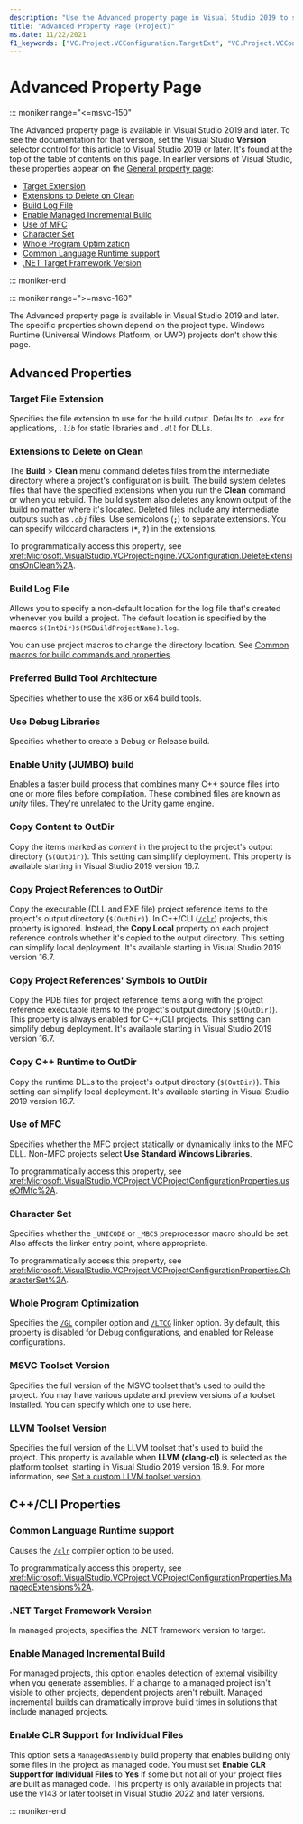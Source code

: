 ```yaml
---
description: "Use the Advanced property page in Visual Studio 2019 to set various properties for C++ projects."
title: "Advanced Property Page (Project)"
ms.date: 11/22/2021
f1_keywords: ["VC.Project.VCConfiguration.TargetExt", "VC.Project.VCConfiguration.DeleteExtensionsOnClean", "VC.Project.VCConfiguration.BuildLogFile", "VC.Project.VCConfiguration.PreferredToolArchitecture", "VC.Project.VCConfiguration.UseDebugLibraries", "VC.Project.VCConfiguration.EnableUnitySupport", "VC.Project.VCConfiguration.CopyLocalDeploymentContent", "VC.Project.VCConfiguration.CopyLocalProjectReference", "VC.Project.VCConfiguration.CopyLocalDebugSymbols", "VC.Project.VCConfiguration.CopyCppRuntimeToOutputDir", "VC.Project.VCConfiguration.useOfMfc", "VC.Project.VCConfiguration.CharacterSet", "VC.Project.VCConfiguration.WholeProgramOptimization", "VC.Project.VCConfiguration.VCToolsVersion", "VC.Project.VCConfiguration.LLVMToolsVersion", "VC.Project.VCConfiguration.ManagedExtensions", "VC.Project.TargetFrameworkVersion", "VC.Project.VCConfiguration.EnableManagedIncrementalBuild", "VC.Project.VCConfiguration.ManagedAssembly"]
---
```

# Advanced Property Page

::: moniker range="<=msvc-150"

The Advanced property page is available in Visual Studio 2019 and later. To see the documentation for that version, set the Visual Studio **Version** selector control for this article to Visual Studio 2019 or later. It's found at the top of the table of contents on this page. In earlier versions of Visual Studio, these properties appear on the [General property page](./general-property-page-project.md):

- [Target Extension](./general-property-page-project.md#target-extension)
- [Extensions to Delete on Clean](./general-property-page-project.md#extensions-to-delete-on-clean)
- [Build Log File](./general-property-page-project.md#build-log-file)
- [Enable Managed Incremental Build](./general-property-page-project.md#enable-managed-incremental-build)
- [Use of MFC](./general-property-page-project.md#use-of-mfc)
- [Character Set](./general-property-page-project.md#character-set)
- [Whole Program Optimization](./general-property-page-project.md#whole-program-optimization)
- [Common Language Runtime support](./general-property-page-project.md#common-language-runtime-support)
- [.NET Target Framework Version](./general-property-page-project.md#net-target-framework-version)

::: moniker-end

::: moniker range=">=msvc-160"

The Advanced property page is available in Visual Studio 2019 and later. The specific properties shown depend on the project type. Windows Runtime (Universal Windows Platform, or UWP) projects don't show this page.

## Advanced Properties

### Target File Extension

Specifies the file extension to use for the build output. Defaults to *`.exe`* for applications, *`.lib`* for static libraries and *`.dll`* for DLLs.

### Extensions to Delete on Clean

The **Build** > **Clean** menu command deletes files from the intermediate directory where a project's configuration is built. The build system deletes files that have the specified extensions when you run the **Clean** command or when you rebuild. The build system also deletes any known output of the build no matter where it's located. Deleted files include any intermediate outputs such as *`.obj`* files. Use semicolons (**`;`**) to separate extensions. You can specify wildcard characters (**`*`**, **`?`**) in the extensions.

To programmatically access this property, see <xref:Microsoft.VisualStudio.VCProjectEngine.VCConfiguration.DeleteExtensionsOnClean%2A>.

### Build Log File

Allows you to specify a non-default location for the log file that's created whenever you build a project. The default location is specified by the macros `$(IntDir)$(MSBuildProjectName).log`.

You can use project macros to change the directory location. See [Common macros for build commands and properties](common-macros-for-build-commands-and-properties.md).

### Preferred Build Tool Architecture

Specifies whether to use the x86 or x64 build tools.

### Use Debug Libraries

Specifies whether to create a Debug or Release build.

### Enable Unity (JUMBO) build

Enables a faster build process that combines many C++ source files into one or more files before compilation. These combined files are known as *unity* files. They're unrelated to the Unity game engine.

### Copy Content to OutDir

Copy the items marked as *content* in the project to the project's output directory (`$(OutDir)`). This setting can simplify deployment. This property is available starting in Visual Studio 2019 version 16.7.

### Copy Project References to OutDir

Copy the executable (DLL and EXE file) project reference items to the project's output directory (`$(OutDir)`). In C++/CLI ([`/clr`](clr-common-language-runtime-compilation.md)) projects, this property is ignored. Instead, the **Copy Local** property on each project reference controls whether it's copied to the output directory. This setting can simplify local deployment. It's available starting in Visual Studio 2019 version 16.7.

### Copy Project References' Symbols to OutDir

Copy the PDB files for project reference items along with the project reference executable items to the project's output directory (`$(OutDir)`). This property is always enabled for C++/CLI projects. This setting can simplify debug deployment. It's available starting in Visual Studio 2019 version 16.7.

### Copy C++ Runtime to OutDir

Copy the runtime DLLs to the project's output directory (`$(OutDir)`). This setting can simplify local deployment. It's available starting in Visual Studio 2019 version 16.7.

### Use of MFC

Specifies whether the MFC project statically or dynamically links to the MFC DLL. Non-MFC projects select **Use Standard Windows Libraries**.

To programmatically access this property, see <xref:Microsoft.VisualStudio.VCProject.VCProjectConfigurationProperties.useOfMfc%2A>.

### Character Set

Specifies whether the `_UNICODE` or `_MBCS` preprocessor macro should be set. Also affects the linker entry point, where appropriate.

To programmatically access this property, see <xref:Microsoft.VisualStudio.VCProject.VCProjectConfigurationProperties.CharacterSet%2A>.

### Whole Program Optimization

Specifies the [`/GL`](gl-whole-program-optimization.md) compiler option and [`/LTCG`](ltcg-link-time-code-generation.md) linker option. By default, this property is disabled for Debug configurations, and enabled for Release configurations.

### MSVC Toolset Version

Specifies the full version of the MSVC toolset that's used to build the project. You may have various update and preview versions of a toolset installed. You can specify which one to use here.

### LLVM Toolset Version

Specifies the full version of the LLVM toolset that's used to build the project. This property is available when **LLVM (clang-cl)** is selected as the platform toolset, starting in Visual Studio 2019 version 16.9. For more information, see [Set a custom LLVM toolset version](..\clang-support-msbuild.md#custom_llvm_toolset).

## C++/CLI Properties

### Common Language Runtime support

Causes the [`/clr`](clr-common-language-runtime-compilation.md) compiler option to be used.

To programmatically access this property, see <xref:Microsoft.VisualStudio.VCProject.VCProjectConfigurationProperties.ManagedExtensions%2A>.

### .NET Target Framework Version

In managed projects, specifies the .NET framework version to target.

### Enable Managed Incremental Build

For managed projects, this option enables detection of external visibility when you generate assemblies. If a change to a managed project isn't visible to other projects, dependent projects aren't rebuilt. Managed incremental builds can dramatically improve build times in solutions that include managed projects.

### Enable CLR Support for Individual Files

This option sets a `ManagedAssembly` build property that enables building only some files in the project as managed code. You must set **Enable CLR Support for Individual Files** to **Yes** if some but not all of your project files are built as managed code. This property is only available in projects that use the v143 or later toolset in Visual Studio 2022 and later versions.

::: moniker-end
